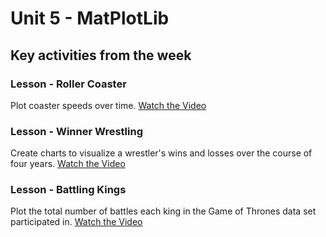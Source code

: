 # Unit 5 - MatPlotLib

## Key activities from the week

### Lesson - Roller Coaster

Plot coaster speeds over time.
[Watch the Video](https://youtu.be/OrhTwLSBAL0)

### Lesson - Winner Wrestling

Create charts to visualize a wrestler's wins and losses over the course of four years.
[Watch the Video](https://youtu.be/oKHxchPdB7o)

### Lesson - Battling Kings

Plot the total number of battles each king in the Game of Thrones data set participated in.
[Watch the Video](https://youtu.be/kVlfHXXmRAg)
